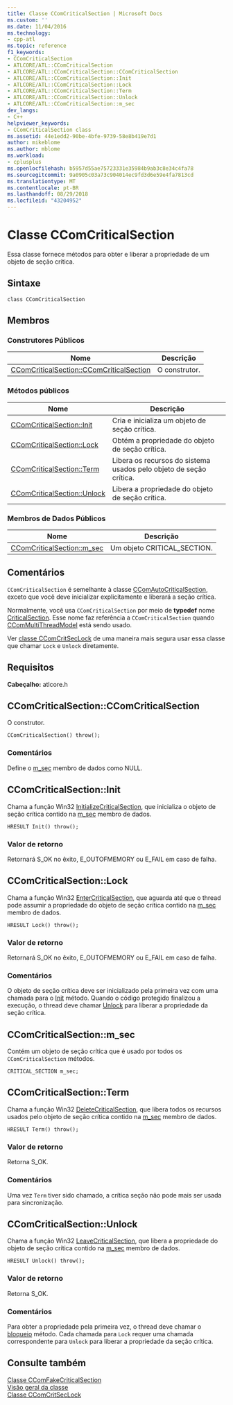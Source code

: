 ```yaml
---
title: Classe CComCriticalSection | Microsoft Docs
ms.custom: ''
ms.date: 11/04/2016
ms.technology:
- cpp-atl
ms.topic: reference
f1_keywords:
- CComCriticalSection
- ATLCORE/ATL::CComCriticalSection
- ATLCORE/ATL::CComCriticalSection::CComCriticalSection
- ATLCORE/ATL::CComCriticalSection::Init
- ATLCORE/ATL::CComCriticalSection::Lock
- ATLCORE/ATL::CComCriticalSection::Term
- ATLCORE/ATL::CComCriticalSection::Unlock
- ATLCORE/ATL::CComCriticalSection::m_sec
dev_langs:
- C++
helpviewer_keywords:
- CComCriticalSection class
ms.assetid: 44e1edd2-90be-4bfe-9739-58e8b419e7d1
author: mikeblome
ms.author: mblome
ms.workload:
- cplusplus
ms.openlocfilehash: b5957d55ae75723331e35984b9ab3c8e34c4fa78
ms.sourcegitcommit: 9a0905c03a73c904014ec9fd3d6e59e4fa7813cd
ms.translationtype: MT
ms.contentlocale: pt-BR
ms.lasthandoff: 08/29/2018
ms.locfileid: "43204952"
---
```

# <a name="ccomcriticalsection-class"></a>Classe CComCriticalSection
Essa classe fornece métodos para obter e liberar a propriedade de um objeto de seção crítica.  
  
## <a name="syntax"></a>Sintaxe  
  
```
class CComCriticalSection
```  
  
## <a name="members"></a>Membros  
  
### <a name="public-constructors"></a>Construtores Públicos  
  
|Nome|Descrição|  
|----------|-----------------|  
|[CComCriticalSection::CComCriticalSection](#ccomcriticalsection)|O construtor.|  
  
### <a name="public-methods"></a>Métodos públicos  
  
|Nome|Descrição|  
|----------|-----------------|  
|[CComCriticalSection::Init](#init)|Cria e inicializa um objeto de seção crítica.|  
|[CComCriticalSection::Lock](#lock)|Obtém a propriedade do objeto de seção crítica.|  
|[CComCriticalSection::Term](#term)|Libera os recursos do sistema usados pelo objeto de seção crítica.|  
|[CComCriticalSection::Unlock](#unlock)|Libera a propriedade do objeto de seção crítica.|  
  
### <a name="public-data-members"></a>Membros de Dados Públicos  
  
|Nome|Descrição|  
|----------|-----------------|  
|[CComCriticalSection::m_sec](#m_sec)|Um objeto CRITICAL_SECTION.|  
  
## <a name="remarks"></a>Comentários  
 `CComCriticalSection` é semelhante à classe [CComAutoCriticalSection](../../atl/reference/ccomautocriticalsection-class.md), exceto que você deve inicializar explicitamente e liberará a seção crítica.  
  
 Normalmente, você usa `CComCriticalSection` por meio de **typedef** nome [CriticalSection](ccommultithreadmodel-class.md#criticalsection). Esse nome faz referência a `CComCriticalSection` quando [CComMultiThreadModel](../../atl/reference/ccommultithreadmodel-class.md) está sendo usado.  

  
 Ver [classe CComCritSecLock](../../atl/reference/ccomcritseclock-class.md) de uma maneira mais segura usar essa classe que chamar `Lock` e `Unlock` diretamente.  
  
## <a name="requirements"></a>Requisitos  
 **Cabeçalho:** atlcore.h  
  
##  <a name="ccomcriticalsection"></a>  CComCriticalSection::CComCriticalSection  
 O construtor.  
  
```
CComCriticalSection() throw();
```  
  
### <a name="remarks"></a>Comentários  
 Define o [m_sec](#m_sec) membro de dados como NULL.  
  
##  <a name="init"></a>  CComCriticalSection::Init  
 Chama a função Win32 [InitializeCriticalSection](/windows/desktop/api/synchapi/nf-synchapi-initializecriticalsection), que inicializa o objeto de seção crítica contido na [m_sec](#m_sec) membro de dados.  
  
```
HRESULT Init() throw();
```  
  
### <a name="return-value"></a>Valor de retorno  
 Retornará S_OK no êxito, E_OUTOFMEMORY ou E_FAIL em caso de falha.  
  
##  <a name="lock"></a>  CComCriticalSection::Lock  
 Chama a função Win32 [EnterCriticalSection](/windows/desktop/api/synchapi/nf-synchapi-entercriticalsection), que aguarda até que o thread pode assumir a propriedade do objeto de seção crítica contido na [m_sec](#m_sec) membro de dados.  
  
```
HRESULT Lock() throw();
```  
  
### <a name="return-value"></a>Valor de retorno  
 Retornará S_OK no êxito, E_OUTOFMEMORY ou E_FAIL em caso de falha.  
  
### <a name="remarks"></a>Comentários  
 O objeto de seção crítica deve ser inicializado pela primeira vez com uma chamada para o [Init](#init) método. Quando o código protegido finalizou a execução, o thread deve chamar [Unlock](#unlock) para liberar a propriedade da seção crítica.  
  
##  <a name="m_sec"></a>  CComCriticalSection::m_sec  
 Contém um objeto de seção crítica que é usado por todos os `CComCriticalSection` métodos.  
  
```
CRITICAL_SECTION m_sec;
```  
  
##  <a name="term"></a>  CComCriticalSection::Term  
 Chama a função Win32 [DeleteCriticalSection](/windows/desktop/api/synchapi/nf-synchapi-deletecriticalsection), que libera todos os recursos usados pelo objeto de seção crítica contido na [m_sec](#m_sec) membro de dados.  
  
```
HRESULT Term() throw();
```  
  
### <a name="return-value"></a>Valor de retorno  
 Retorna S_OK.  
  
### <a name="remarks"></a>Comentários  
 Uma vez `Term` tiver sido chamado, a crítica seção não pode mais ser usada para sincronização.  
  
##  <a name="unlock"></a>  CComCriticalSection::Unlock  
 Chama a função Win32 [LeaveCriticalSection](/windows/desktop/api/synchapi/nf-synchapi-leavecriticalsection), que libera a propriedade do objeto de seção crítica contido na [m_sec](#m_sec) membro de dados.  
  
```
HRESULT Unlock() throw();
```  
  
### <a name="return-value"></a>Valor de retorno  
 Retorna S_OK.  
  
### <a name="remarks"></a>Comentários  
 Para obter a propriedade pela primeira vez, o thread deve chamar o [bloqueio](#lock) método. Cada chamada para `Lock` requer uma chamada correspondente para `Unlock` para liberar a propriedade da seção crítica.  
  
## <a name="see-also"></a>Consulte também  
 [Classe CComFakeCriticalSection](../../atl/reference/ccomfakecriticalsection-class.md)   
 [Visão geral da classe](../../atl/atl-class-overview.md)   
 [Classe CComCritSecLock](../../atl/reference/ccomcritseclock-class.md)
